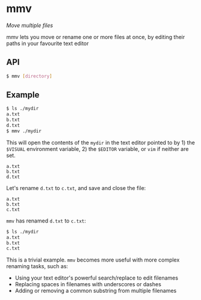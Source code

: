 # mmv

_Move multiple files_

mmv lets you move or rename one or more files at once, by editing their paths in your favourite text editor

## API

```sh
$ mmv [directory]
```

## Example

```sh
$ ls ./mydir
a.txt
b.txt
d.txt
$ mmv ./mydir
```

This will open the contents of the `mydir` in the text editor pointed to by 1) the `$VISUAL` environment variable, 2) the `$EDITOR` variable, or `vim` if neither are set.

```
a.txt
b.txt
d.txt
```

Let's rename `d.txt` to `c.txt`, and save and close the file:

```
a.txt
b.txt
c.txt
```

`mmv` has renamed `d.txt` to `c.txt`:

```sh
$ ls ./mydir
a.txt
b.txt
c.txt
```

This is a trivial example. `mmv` becomes more useful with more complex renaming tasks, such as:

- Using your text editor's powerful search/replace to edit filenames
- Replacing spaces in filenames with underscores or dashes
- Adding or removing a common substring from multiple filenames
